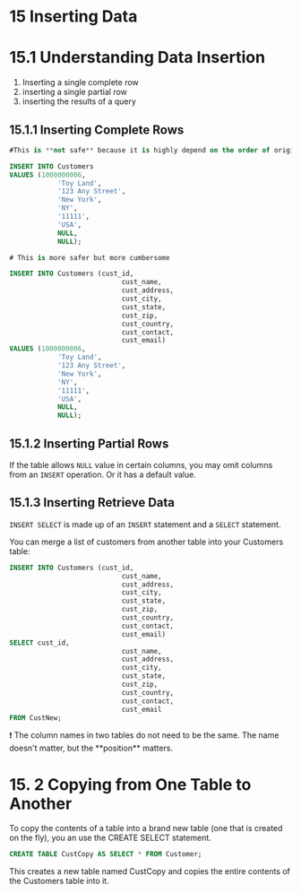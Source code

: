 # 15 Inserting Data

# 15.1 Understanding Data Insertion

1. Inserting a single complete row
2. inserting a single partial row
3. inserting the results of a query

## 15.1.1 Inserting Complete Rows

```sql
#This is **not safe** because it is highly depend on the order of original columns.

INSERT INTO Customers
VALUES (1000000006, 
			'Toy Land', 
			'123 Any Street',
			'New York',
			'NY',
			'11111',
			'USA',
			NULL,
			NULL);
```

```sql
# This is more safer but more cumbersome

INSERT INTO Customers (cust_id, 
							cust_name, 
							cust_address, 
							cust_city, 
							cust_state, 
							cust_zip, 
							cust_country, 
							cust_contact, 
							cust_email)
VALUES (1000000006, 
			'Toy Land', 
			'123 Any Street',
			'New York',
			'NY',
			'11111',
			'USA',
			NULL,
			NULL);
```

## 15.1.2 Inserting Partial Rows

If the table allows `NULL` value in certain columns, you may omit columns from an `INSERT` operation. Or it has a default value.

## 15.1.3 Inserting Retrieve Data

`INSERT SELECT` is made up of an `INSERT` statement and a `SELECT` statement.

You can merge a list of customers from another table into your Customers table:

```sql
INSERT INTO Customers (cust_id, 
							cust_name, 
							cust_address, 
							cust_city, 
							cust_state, 
							cust_zip, 
							cust_country, 
							cust_contact, 
							cust_email)
SELECT cust_id, 
							cust_name, 
							cust_address, 
							cust_city, 
							cust_state, 
							cust_zip, 
							cust_country, 
							cust_contact, 
							cust_email
FROM CustNew;
```

<aside>
❗ The column names in two tables do not need to be the same. The name doesn't matter, but the **position** matters.

</aside>

# 15. 2 Copying from One Table to Another

To copy the contents of a table into a brand new table (one that is created on the fly), you an use the CREATE SELECT statement.

```sql
CREATE TABLE CustCopy AS SELECT * FROM Customer;
```

This creates a new table named CustCopy and copies the entire contents of the Customers table into it.